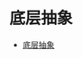 # 底层抽象
<!--ts-->
* [底层抽象](#底层抽象)

<!-- Created by https://github.com/ekalinin/github-markdown-toc -->
<!-- Added by: kuanhsiaokuo, at: Thu Jun 23 00:28:15 CST 2022 -->

<!--te-->